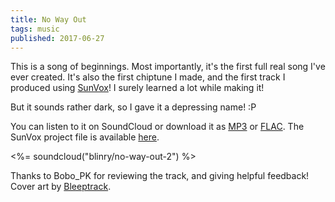 ```yaml
---
title: No Way Out
tags: music
published: 2017-06-27
---
```


This is a song of beginnings. Most importantly, it's the first full real song I've ever created. It's also the first chiptune I made, and the first track I produced using [SunVox](http://www.warmplace.ru/soft/sunvox/)! I surely learned a lot while making it!

But it sounds rather dark, so I gave it a depressing name! :P

You can listen to it on SoundCloud or download it as [MP3](no-way-out.mp3) or [FLAC](no-way-out.flac). The SunVox project file is available [here](no-way-out.sunvox).

<%= soundcloud("blinry/no-way-out-2") %>

Thanks to Bobo_PK for reviewing the track, and giving helpful feedback! Cover art by [Bleeptrack](https://www.bleeptrack.de/).
